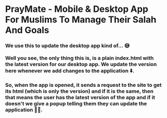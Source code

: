 # PrayMate - Mobile & Desktop App For Muslims To Manage Their Salah And Goals

<h3> We use this to update the desktop app kind of... 😅 <br> <br> Well you see, the only thing this is, is a plain index.html with the latest version for our desktop app. We update the version here whenever we add changes to the application ⬇️. <br> <br> So, when the app is opened, it sends a request to the site to get its html (which is only the version) and if it is the same, then that means the user has the latest version of the app and if it doesn't we give a popup telling them they can update the application 🧠✅.
